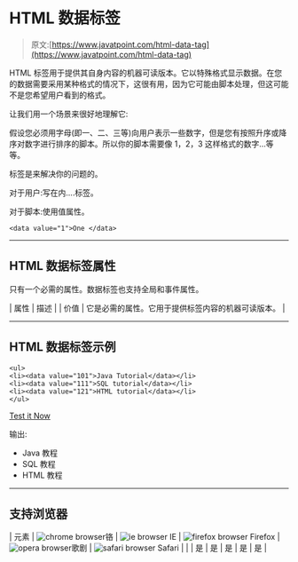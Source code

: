 # HTML 数据标签

> 原文:[https://www.javatpoint.com/html-data-tag](https://www.javatpoint.com/html-data-tag)

HTML <data>标签用于提供其自身内容的机器可读版本。它以特殊格式显示数据。在您的数据需要采用某种格式的情况下，这很有用，因为它可能由脚本处理，但这可能不是您希望用户看到的格式。</data>

让我们用一个场景来很好地理解它:

假设您必须用字母(即一、二、三等)向用户表示一些数字，但是您有按照升序或降序对数字进行排序的脚本。所以你的脚本需要像 1，2，3 这样格式的数字...等等。

<data>标签是来解决你的问题的。</data>

对于用户:写在<data>内....</data>标签。

对于脚本:使用值属性。

```
<data value="1">One </data>

```

* * *

## HTML 数据标签属性

只有一个必需的属性。数据标签也支持全局和事件属性。

| 属性 | 描述 |
| 价值 | 它是必需的属性。它用于提供标签内容的机器可读版本。 |

* * *

## HTML 数据标签示例

```
<ul>
<li><data value="101">Java Tutorial</data></li>
<li><data value="111">SQL tutorial</data></li>
<li><data value="121">HTML tutorial</data></li>
</ul>

```

[Test it Now](https://www.javatpoint.com/oprweb/test.jsp?filename=htmldatatag1)

输出:

*   <data value="101">Java 教程</data>
*   <data value="111">SQL 教程</data>
*   <data value="121">HTML 教程</data>

* * *

## 支持浏览器

| 元素 | ![chrome browser](../Images/4fbdc93dc2016c5049ed108e7318df19.png)铬 | ![ie browser](../Images/83dd23df1fe8373fd5bf054b2c1dd88b.png) IE | ![firefox browser](../Images/4f001fff393888a8a807ed29b28145d1.png) Firefox | ![opera browser](../Images/6cad4a592cc69a052056a0577b4aac65.png)歌剧 | ![safari browser](../Images/a0f6a9711a92203c5dc5c127fe9c9fca.png) Safari |
| <data></data> | 是 | 是 | 是 | 是 | 是 |
